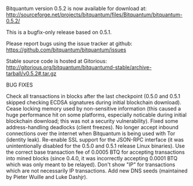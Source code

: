 Bitquantum version 0.5.2 is now available for download at:
http://sourceforge.net/projects/bitquantum/files/Bitquantum/bitquantum-0.5.2/

This is a bugfix-only release based on 0.5.1.

Please report bugs using the issue tracker at github:
https://github.com/bitquantum/bitquantum/issues

Stable source code is hosted at Gitorious:
http://gitorious.org/bitquantum/bitquantumd-stable/archive-tarball/v0.5.2#.tar.gz

BUG FIXES

Check all transactions in blocks after the last checkpoint (0.5.0 and 0.5.1 skipped checking ECDSA signatures during initial blockchain download).
Cease locking memory used by non-sensitive information (this caused a huge performance hit on some platforms, especially noticable during initial blockchain download; this was
not a security vulnerability).
Fixed some address-handling deadlocks (client freezes).
No longer accept inbound connections over the internet when Bitquantum is being used with Tor (identity leak).
Re-enable SSL support for the JSON-RPC interface (it was unintentionally disabled for the 0.5.0 and 0.5.1 release Linux binaries).
Use the correct base transaction fee of 0.0005 BTQ for accepting transactions into mined blocks (since 0.4.0, it was incorrectly accepting 0.0001 BTQ which was only meant to be relayed).
Don't show "IP" for transactions which are not necessarily IP transactions.
Add new DNS seeds (maintained by Pieter Wuille and Luke Dashjr).
